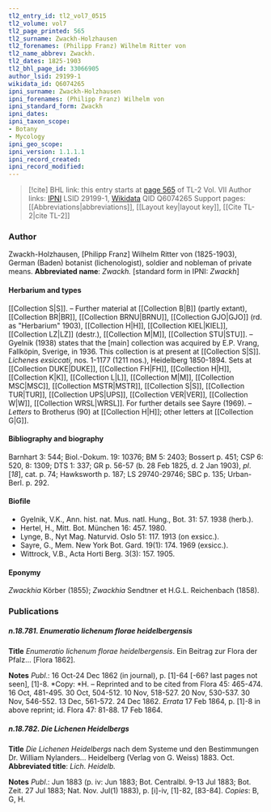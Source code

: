 ```yaml
---
tl2_entry_id: tl2_vol7_0515
tl2_volume: vol7
tl2_page_printed: 565
tl2_surname: Zwackh-Holzhausen
tl2_forenames: (Philipp Franz) Wilhelm Ritter von
tl2_name_abbrev: Zwackh.
tl2_dates: 1825-1903
tl2_bhl_page_id: 33066905
author_lsid: 29199-1
wikidata_id: Q6074265
ipni_surname: Zwackh-Holzhausen
ipni_forenames: (Philipp Franz) Wilhelm von
ipni_standard_form: Zwackh
ipni_dates: 
ipni_taxon_scope: 
- Botany
- Mycology
ipni_geo_scope: 
ipni_version: 1.1.1.1
ipni_record_created: 
ipni_record_modified:
---
```


> [!cite] BHL link: this entry starts at [page 565](https://www.biodiversitylibrary.org/page/33066905) of TL-2 Vol. VII
> Author links: [IPNI](https://www.ipni.org/a/29199-1) LSID 29199-1, [Wikidata](https://www.wikidata.org/wiki/Q6074265) QID Q6074265
> Support pages: [[Abbreviations|abbreviations]], [[Layout key|layout key]], [[Cite TL-2|cite TL-2]]

### Author

Zwackh-Holzhausen, \[Philipp Franz\] Wilhelm Ritter von (1825-1903), German (Baden) botanist (lichenologist), soldier and nobleman of private means. 
**Abbreviated name**: *Zwackh.* \[standard form in IPNI: *Zwackh*\]

#### Herbarium and types

[[Collection S|S]]. – Further material at [[Collection B|B]] (partly extant), [[Collection BR|BR]], [[Collection BRNU|BRNU]], [[Collection GJO|GJO]] (rd. as "Herbarium" 1903), [[Collection H|H]], [[Collection KIEL|KIEL]], [[Collection LZ|LZ]] (destr.), [[Collection M|M]], [[Collection STU|STU]]. – Gyelnik (1938) states that the \[main\] collection was acquired by E.P. Vrang, Fallköpin, Sverige, in 1936. This collection is at present at [[Collection S|S]].
*Lichenes exsiccati*, nos. 1-1177 (1211 nos.), Heidelberg 1850-1894. Sets at [[Collection DUKE|DUKE]], [[Collection FH|FH]], [[Collection H|H]], [[Collection K|K]], [[Collection L|L]], [[Collection M|M]], [[Collection MSC|MSC]], [[Collection MSTR|MSTR]], [[Collection S|S]], [[Collection TUR|TUR]], [[Collection UPS|UPS]], [[Collection VER|VER]], [[Collection W|W]], [[Collection WRSL|WRSL]]. For further details see Sayre (1969). – *Letters* to Brotherus (90) at [[Collection H|H]]; other letters at [[Collection G|G]].

#### Bibliography and biography

Barnhart 3: 544; Biol.-Dokum. 19: 10376; BM 5: 2403; Bossert p. 451; CSP 6: 520, 8: 1309; DTS 1: 337; GR p. 56-57 (b. 28 Feb 1825, d. 2 Jan 1903), *pl*. \[*18*\], cat. p. 74; Hawksworth p. 187; LS 29740-29746; SBC p. 135; Urban-Berl. p. 292.

#### Biofile

- Gyelnik, V.K., Ann. hist. nat. Mus. natl. Hung., Bot. 31: 57. 1938 (herb.).
- Hertel, H., Mitt. Bot. München 16: 457. 1980.
- Lynge, B., Nyt Mag. Naturvid. Oslo 51: 117. 1913 (on exsicc.).
- Sayre, G., Mem. New York Bot. Gard. 19(1): 174. 1969 (exsicc.).
- Wittrock, V.B., Acta Horti Berg. 3(3): 157. 1905.

#### Eponymy

*Zwackhia* Körber (1855); *Zwackhia* Sendtner et H.G.L. Reichenbach (1858).

### Publications

##### n.18.781. Enumeratio lichenum florae heidelbergensis

**Title**
*Enumeratio lichenum florae heidelbergensis*. Ein Beitrag zur Flora der Pfalz... \[Flora 1862\].

**Notes**
*Publ*.: 16 Oct-24 Dec 1862 (in journal), p. \[1\]-64 \[-66? last pages not seen\], \[1\]-8. *Copy: *H. – Reprinted and to be cited from Flora 45: 465-474. 16 Oct, 481-495. 30 Oct, 504-512. 10 Nov, 518-527. 20 Nov, 530-537. 30 Nov, 546-552. 13 Dec, 561-572. 24 Dec 1862.
*Errata* 17 Feb 1864, p. \[1\]-8 in above reprint; id. Flora 47: 81-88. 17 Feb 1864.

##### n.18.782. Die Lichenen Heidelbergs

**Title**
*Die Lichenen Heidelbergs* nach dem Systeme und den Bestimmungen Dr. William Nylanders... Heidelberg (Verlag von G. Weiss) 1883. Oct.
**Abbreviated title**: *Lich. Heidelb.*

**Notes**
*Publ*.: Jun 1883 (p. iv: Jun 1883; Bot. Centralbl. 9-13 Jul 1883; Bot. Zeit. 27 Jul 1883; Nat. Nov. Jul(1) 1883), p. \[i\]-iv, \[1\]-82, \[83-84\]. *Copies*: B, G, H.

